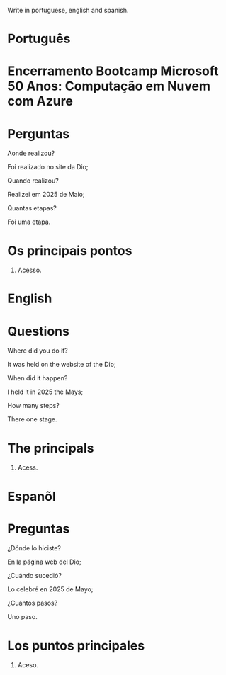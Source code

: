 Write in portuguese, english and spanish.

# Português 

# Encerramento Bootcamp Microsoft 50 Anos: Computação em Nuvem com Azure





# Perguntas

Aonde realizou?

Foi realizado no site da Dio;

Quando realizou?

Realizei em 2025 de Maio;

Quantas etapas?

Foi uma etapa.

# Os principais pontos

1. Acesso.


# English


# 

# Questions

Where did you do it?

It was held on the website of the Dio;

When did it happen?

I held it in 2025 the Mays;

How many steps?

There one stage.

# The principals


1. Acess.


# Espanõl


# 

# Preguntas

¿Dónde lo hiciste?

En la página web del Dio;

¿Cuándo sucedió?

Lo celebré en 2025 de Mayo;

¿Cuántos pasos?

Uno  paso.

# Los puntos principales


1. Aceso.


